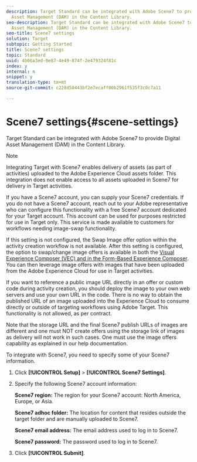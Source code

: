 ```yaml
---
description: Target Standard can be integrated with Adobe Scene7 to provide Digital
  Asset Management (DAM) in the Content Library.
seo-description: Target Standard can be integrated with Adobe Scene7 to provide Digital
  Asset Management (DAM) in the Content Library.
seo-title: Scene7 settings
solution: Target
subtopic: Getting Started
title: Scene7 settings
topic: Standard
uuid: 4b06a3ed-0e87-4e49-874f-2e479324f81c
index: y
internal: n
snippet: y
translation-type: tm+mt
source-git-commit: c228d50443bf2e7ecaff00b2961f535f3c0c7a11

---
```



# Scene7 settings{#scene-settings}

Target Standard can be integrated with Adobe Scene7 to provide Digital Asset Management (DAM) in the Content Library.

>[!NOTE]
>
>Integrating Target with Scene7 enables delivery of assets (as part of activities) uploaded to the Adobe Experience Cloud assets folder. This integration does not enable access to all assets uploaded in Scene7 for delivery in Target activities.

If you have a Scene7 account, you can supply your Scene7 credentials. If you do not have a Scene7 account, reach out to your Adobe representative who can configure this functionality with a free Scene7 account dedicated for your Target account. This account can be used for purposes restricted for use in Target only. This service is made available to customers for workflows needing image-swap functionality.

If this setting is not configured, the Swap Image offer option within the activity creation workflow is not available. After this setting is configured, the option to swap/change image offers is available in both the [Visual Experience Composer (VEC) and in the Form-Based Experience Composer](../c-experiences/c-experiences.md#concept_A2E10F6AFB3D4AEAB6951EE14688848D). You can then leverage image offers with images that have been uploaded from the Adobe Experience Cloud for use in Target activities.

If you want to reference a public image URL directly in an offer or custom code during activity creation, you should deploy the image to your own web servers and use your own URL in the code. There is no way to obtain the published URL of an image uploaded into the Experience Cloud to consume directly or outside of targeting workflows using Adobe Target. This functionality is not allowed, as per contract.

Note that the storage URL and the final Scene7 publish URLs of images are different and one must NOT create offers using the storage link of images as delivery will not work in such cases. One must use the image offers capability as explained in our help documentation.

To integrate with Scene7, you need to specify some of your Scene7 information.

1. Click **[!UICONTROL Setup]** > **[!UICONTROL Scene7 Settings]**.
1. Specify the following Scene7 account information:

   **Scene7 region:** The region for your Scene7 account: North America, Europe, or Asia.

   **Scene7 adhoc folder:** The location for content that resides outside the target folder and are manually uploaded to Scene7.

   **Scene7 email address:** The email address used to log in to Scene7.

   **Scene7 password:** The password used to log in to Scene7.
1. Click **[!UICONTROL Submit]**.
